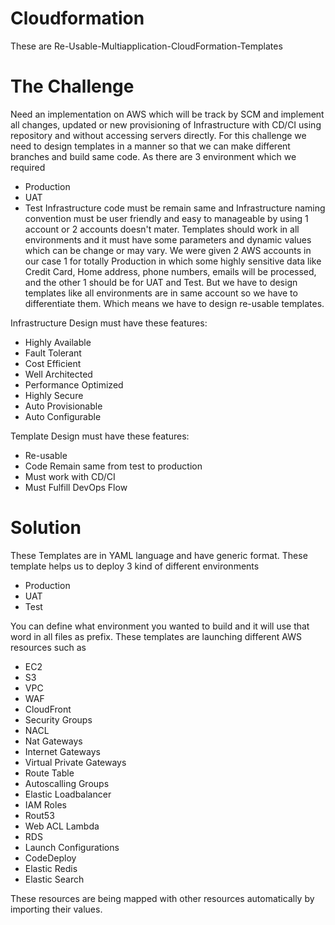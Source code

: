 # Cloudformation
These are Re-Usable-Multiapplication-CloudFormation-Templates


# The Challenge

Need an implementation on AWS which will be track by SCM and implement all changes, updated or new provisioning of Infrastructure with CD/CI using repository and without accessing servers directly. For this challenge we need to design templates in a manner so that we can make different branches and build same code. As there are 3 environment which we required
- Production
- UAT
- Test
Infrastructure code must be remain same and Infrastructure naming convention must be user friendly and easy to manageable by using 1 account or 2 accounts doesn't mater. Templates should work in all environments and it must have some parameters and dynamic values which can be change or may vary.
We were given 2 AWS accounts in our case 1 for totally Production in which some highly sensitive data like Credit Card, Home address, phone numbers, emails will be processed, and the other 1 should be for UAT and Test. But we have to design templates like all environments are in same account so we have to differentiate them.
Which means we have to design re-usable templates.

Infrastructure Design must have these features:

- Highly Available
- Fault Tolerant
- Cost Efficient
- Well Architected
- Performance Optimized
- Highly Secure
- Auto Provisionable
- Auto Configurable

Template Design must have these features:

- Re-usable
- Code Remain same from test to production
- Must work with CD/CI
- Must Fulfill DevOps Flow


# Solution

These Templates are in YAML language and have generic format. These template helps us to deploy 3 kind of different environments
- Production
- UAT
- Test

You can define what environment you wanted to build and it will use that word in all files as prefix. These templates are launching different AWS resources such as
- EC2
- S3
- VPC
- WAF
- CloudFront
- Security Groups
- NACL
- Nat Gateways
- Internet Gateways
- Virtual Private Gateways
- Route Table
- Autoscalling Groups
- Elastic Loadbalancer
- IAM Roles
- Rout53
- Web ACL Lambda
- RDS
- Launch Configurations
- CodeDeploy
- Elastic Redis
- Elastic Search

These resources are being mapped with other resources automatically by importing their values.
